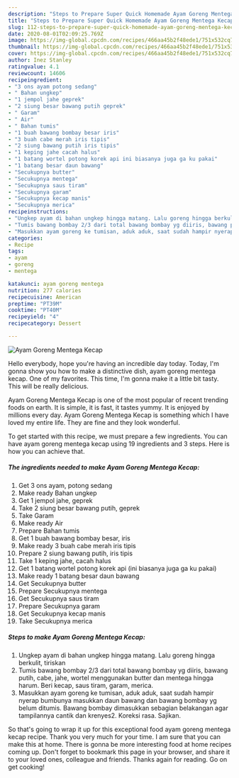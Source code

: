```yaml
---
description: "Steps to Prepare Super Quick Homemade Ayam Goreng Mentega Kecap"
title: "Steps to Prepare Super Quick Homemade Ayam Goreng Mentega Kecap"
slug: 112-steps-to-prepare-super-quick-homemade-ayam-goreng-mentega-kecap
date: 2020-08-01T02:09:25.769Z
image: https://img-global.cpcdn.com/recipes/466aa45b2f48ede1/751x532cq70/ayam-goreng-mentega-kecap-foto-resep-utama.jpg
thumbnail: https://img-global.cpcdn.com/recipes/466aa45b2f48ede1/751x532cq70/ayam-goreng-mentega-kecap-foto-resep-utama.jpg
cover: https://img-global.cpcdn.com/recipes/466aa45b2f48ede1/751x532cq70/ayam-goreng-mentega-kecap-foto-resep-utama.jpg
author: Inez Stanley
ratingvalue: 4.1
reviewcount: 14606
recipeingredient:
- "3 ons ayam potong sedang"
- " Bahan ungkep"
- "1 jempol jahe geprek"
- "2 siung besar bawang putih geprek"
- " Garam"
- " Air"
- " Bahan tumis"
- "1 buah bawang bombay besar iris"
- "3 buah cabe merah iris tipis"
- "2 siung bawang putih iris tipis"
- "1 keping jahe cacah halus"
- "1 batang wortel potong korek api ini biasanya juga ga ku pakai"
- "1 batang besar daun bawang"
- "Secukupnya butter"
- "Secukupnya mentega"
- "Secukupnya saus tiram"
- "Secukupnya garam"
- "Secukupnya kecap manis"
- "Secukupnya merica"
recipeinstructions:
- "Ungkep ayam di bahan ungkep hingga matang. Lalu goreng hingga berkulit, tiriskan"
- "Tumis bawang bombay 2/3 dari total bawang bombay yg diiris, bawang putih, cabe, jahe, wortel menggunakan butter dan mentega hingga harum. Beri kecap, saus tiram, garam, merica."
- "Masukkan ayam goreng ke tumisan, aduk aduk, saat sudah hampir nyerap bumbunya masukkan daun bawang dan bawang bombay yg belum ditumis. Bawang bombay dimasukkan sebagian belakangan agar tampilannya cantik dan krenyes2. Koreksi rasa. Sajikan."
categories:
- Recipe
tags:
- ayam
- goreng
- mentega

katakunci: ayam goreng mentega 
nutrition: 277 calories
recipecuisine: American
preptime: "PT39M"
cooktime: "PT40M"
recipeyield: "4"
recipecategory: Dessert

---
```



![Ayam Goreng Mentega Kecap](https://img-global.cpcdn.com/recipes/466aa45b2f48ede1/751x532cq70/ayam-goreng-mentega-kecap-foto-resep-utama.jpg)

Hello everybody, hope you're having an incredible day today. Today, I'm gonna show you how to make a distinctive dish, ayam goreng mentega kecap. One of my favorites. This time, I'm gonna make it a little bit tasty. This will be really delicious.

Ayam Goreng Mentega Kecap is one of the most popular of recent trending foods on earth. It is simple, it is fast, it tastes yummy. It is enjoyed by millions every day. Ayam Goreng Mentega Kecap is something which I have loved my entire life. They are fine and they look wonderful.




To get started with this recipe, we must prepare a few ingredients. You can have ayam goreng mentega kecap using 19 ingredients and 3 steps. Here is how you can achieve that.

<!--inarticleads1-->

##### The ingredients needed to make Ayam Goreng Mentega Kecap:

1. Get 3 ons ayam, potong sedang
1. Make ready  Bahan ungkep
1. Get 1 jempol jahe, geprek
1. Take 2 siung besar bawang putih, geprek
1. Take  Garam
1. Make ready  Air
1. Prepare  Bahan tumis
1. Get 1 buah bawang bombay besar, iris
1. Make ready 3 buah cabe merah iris tipis
1. Prepare 2 siung bawang putih, iris tipis
1. Take 1 keping jahe, cacah halus
1. Get 1 batang wortel potong korek api (ini biasanya juga ga ku pakai)
1. Make ready 1 batang besar daun bawang
1. Get Secukupnya butter
1. Prepare Secukupnya mentega
1. Get Secukupnya saus tiram
1. Prepare Secukupnya garam
1. Get Secukupnya kecap manis
1. Take Secukupnya merica




<!--inarticleads2-->

##### Steps to make Ayam Goreng Mentega Kecap:

1. Ungkep ayam di bahan ungkep hingga matang. Lalu goreng hingga berkulit, tiriskan
1. Tumis bawang bombay 2/3 dari total bawang bombay yg diiris, bawang putih, cabe, jahe, wortel menggunakan butter dan mentega hingga harum. Beri kecap, saus tiram, garam, merica.
1. Masukkan ayam goreng ke tumisan, aduk aduk, saat sudah hampir nyerap bumbunya masukkan daun bawang dan bawang bombay yg belum ditumis. Bawang bombay dimasukkan sebagian belakangan agar tampilannya cantik dan krenyes2. Koreksi rasa. Sajikan.




So that's going to wrap it up for this exceptional food ayam goreng mentega kecap recipe. Thank you very much for your time. I am sure that you can make this at home. There is gonna be more interesting food at home recipes coming up. Don't forget to bookmark this page in your browser, and share it to your loved ones, colleague and friends. Thanks again for reading. Go on get cooking!
